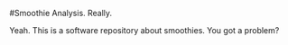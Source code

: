 #Smoothie Analysis. Really.

Yeah. This is a software repository about smoothies. You got a problem?